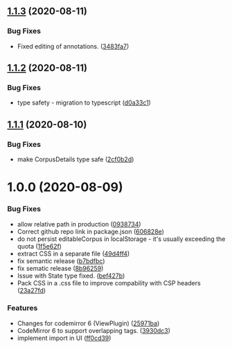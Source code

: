 ## [1.1.3](https://github.com/fhswf/tagflip-gui/compare/v1.1.2...v1.1.3) (2020-08-11)


### Bug Fixes

* Fixed editing of annotations. ([3483fa7](https://github.com/fhswf/tagflip-gui/commit/3483fa7a62731897b243747256d304d97fa7807d))

## [1.1.2](https://github.com/fhswf/tagflip-gui/compare/v1.1.1...v1.1.2) (2020-08-11)


### Bug Fixes

* type safety - migration to typescript ([d0a33c1](https://github.com/fhswf/tagflip-gui/commit/d0a33c18ddf5c846483f0440b37d889d9ca0439c))

## [1.1.1](https://github.com/fhswf/tagflip-gui/compare/v1.1.0...v1.1.1) (2020-08-10)


### Bug Fixes

* make CorpusDetails type safe ([2cf0b2d](https://github.com/fhswf/tagflip-gui/commit/2cf0b2d94b1c758afd06b3baec803680134fec4b))

# 1.0.0 (2020-08-09)


### Bug Fixes

* allow relative path in production ([0938734](https://github.com/fhswf/tagflip-gui/commit/0938734a8236fb6df374d72e51068f69dfe75ef8))
* Correct github repo link in package.json ([606828e](https://github.com/fhswf/tagflip-gui/commit/606828e5a3c0352151caf0e031acd67297fb84f4))
* do not persist editableCorpus in localStorage - it's usually exceeding the quota ([1f5e62f](https://github.com/fhswf/tagflip-gui/commit/1f5e62f83344c06346bfc526b62fda5c83cc2cd5))
* extract CSS in a separate file ([49d4ff4](https://github.com/fhswf/tagflip-gui/commit/49d4ff49c9719302ff3d7264f9b55c36a1d1cafe))
* fix semantic release ([b7bdfbc](https://github.com/fhswf/tagflip-gui/commit/b7bdfbcca24abd444088f23d6896c0628d4ed873))
* fix sematic release ([8b96259](https://github.com/fhswf/tagflip-gui/commit/8b962596d5f855943f2b323942b74730c1497380))
* Issue with State type fixed. ([bef427b](https://github.com/fhswf/tagflip-gui/commit/bef427b6fec6056e9b8b99ee606d9408306d9693))
* Pack CSS in a .css file to improve compability with CSP headers ([23a27fd](https://github.com/fhswf/tagflip-gui/commit/23a27fd9137bbcce32d1435adc7559d812f3654c))


### Features

* Changes for codemirror 6 (ViewPlugin) ([25971ba](https://github.com/fhswf/tagflip-gui/commit/25971bad95c01068db044c68ed11d9b0470929c6))
* CodeMirror 6 to support overlapping tags. ([3930dc3](https://github.com/fhswf/tagflip-gui/commit/3930dc30bd18127c26ecc5a4cf39ba0fc81afe0b))
* implement import in UI ([ff0cd39](https://github.com/fhswf/tagflip-gui/commit/ff0cd39957f8e37f55251684f6d5b58b5f5613aa))
